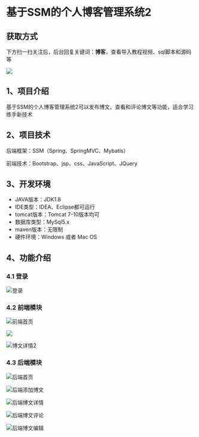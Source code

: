# 基于SSM的个人博客管理系统2

## 获取方式

下方扫一扫关注后，后台回复关键词：**博客**，查看导入教程视频、sql脚本和源码等

 ![](https://www.codeshop.fun/Typora-Images/202205281253739.png)

## 1、项目介绍

基于SSM的个人博客管理系统2可以发布博文、查看和评论博文等功能，适合学习练手新技术


## 2、项目技术

后端框架：SSM（Spring、SpringMVC、Mybatis）

前端技术：Bootstrap、jsp、css、JavaScript、JQuery

## 3、开发环境

- JAVA版本：JDK1.8
- IDE类型：IDEA、Eclipse都可运行
- tomcat版本：Tomcat 7-10版本均可
- 数据库类型：MySql5.x
- maven版本：无限制
- 硬件环境：Windows 或者 Mac OS


## 4、功能介绍

### 4.1 登录

![登录](https://www.codeshop.fun/Typora-Images/202207312304280.jpg)

### 4.2 前端模块

![前端首页](https://www.codeshop.fun/Typora-Images/202207312305473.jpg)

![](https://www.codeshop.fun/Typora-Images/202207312305500.jpeg)

![博文详情2](https://www.codeshop.fun/Typora-Images/202207312305160.jpg)

### 4.3 后端模块

![后端首页](https://www.codeshop.fun/Typora-Images/202207312305895.jpg)

![后端添加博文](https://www.codeshop.fun/Typora-Images/202207312305134.jpg)

![后端博文详情](https://www.codeshop.fun/Typora-Images/202207312305957.jpg)

![后端博文评论](https://www.codeshop.fun/Typora-Images/202207312305808.jpg)

![后端博文编辑](https://www.codeshop.fun/Typora-Images/202207312305767.jpg)

